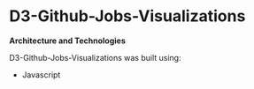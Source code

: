 # D3-Github-Jobs-Visualizations

**Architecture and Technologies**

D3-Github-Jobs-Visualizations was built using:

* Javascript
